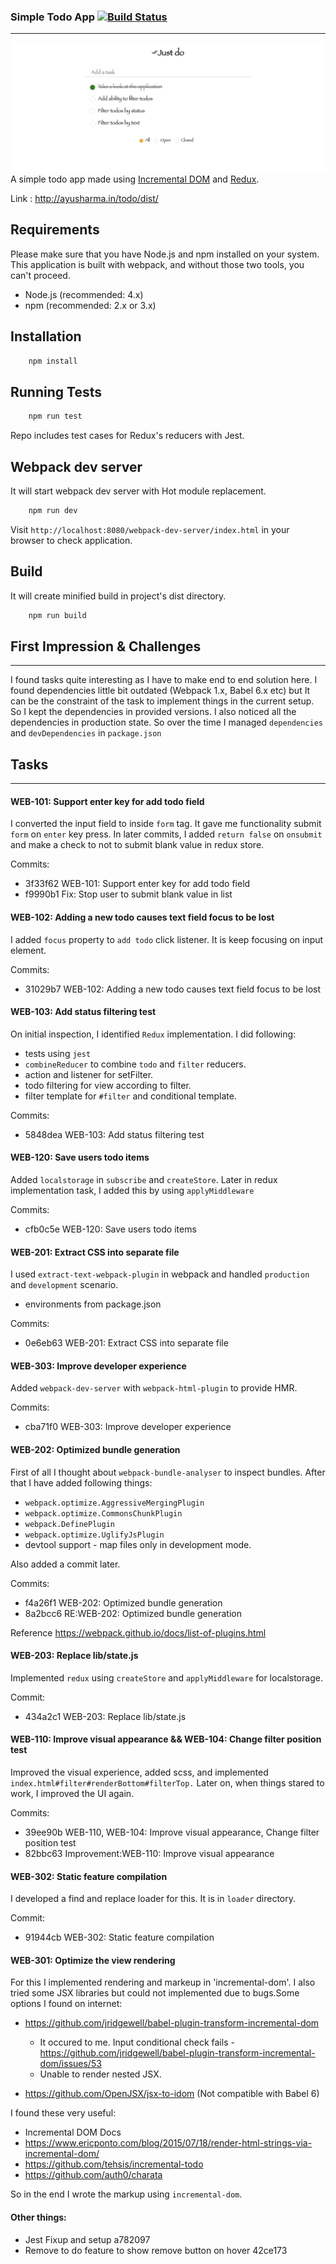 ### Simple Todo App [![Build Status](https://travis-ci.org/ayusharma/todo.svg?branch=master)](https://travis-ci.org/ayusharma/todo)

* * *

![](static/preview.png)
A simple todo app made using 
[Incremental DOM](http://google.github.io/incremental-dom/#about ) and 
[Redux](redux.js.org).

Link : http://ayusharma.in/todo/dist/

## Requirements

Please make sure that you have Node.js and npm installed on your system. This
application is built with webpack, and without those two tools, you can't proceed.

- Node.js (recommended: 4.x)
- npm (recommended: 2.x or 3.x)

## Installation
```sh
    npm install
```

## Running Tests
```sh
    npm run test
```
Repo includes test cases for Redux's reducers with Jest.

## Webpack dev server
It will start webpack dev server with Hot module replacement.
```sh
    npm run dev
```
Visit `http://localhost:8080/webpack-dev-server/index.html` in your browser to 
check application.

## Build
It will create minified build in project's dist directory.
```sh
    npm run build
```

## First Impression & Challenges
* * *
I found tasks quite interesting as I have to make end to end solution here. 
I found dependencies little bit outdated (Webpack 1.x,  Babel 6.x etc) but It 
can be the constraint of the task to implement things in the current setup. So I
kept the dependencies in provided versions. I also noticed all the dependencies 
in production state. So over the time I managed `dependencies` and 
`devDependencies` in `package.json`

## Tasks
* * *
#### WEB-101: Support enter key for add todo field
I converted the input field to inside `form` tag. It gave me functionality 
submit `form` on `enter` key press. In later commits, I added `return false` on `onsubmit` and
make a check to not to submit blank value in redux store.

Commits:
- 3f33f62 WEB-101: Support enter key for add todo field
- f9990b1 Fix: Stop user to submit blank value in list

#### WEB-102: Adding a new todo causes text field focus to be lost
I added `focus` property to `add todo` click listener. It is keep focusing on
input element.

Commits:
- 31029b7 WEB-102: Adding a new todo causes text field focus to be lost

#### WEB-103: Add status filtering test
On initial inspection, I identified `Redux` implementation. I did following:
- tests using `jest`
- `combineReducer` to combine `todo` and `filter` reducers.
- action and listener for setFilter.
- todo filtering for view according to filter.
- filter template for `#filter` and conditional template.

Commits:
- 5848dea WEB-103: Add status filtering test

#### WEB-120: Save users todo items
Added `localstorage` in `subscribe` and `createStore`. Later in redux 
implementation task, I added this by using `applyMiddleware`

Commits:
- cfb0c5e WEB-120: Save users todo items

#### WEB-201: Extract CSS into separate file
I used `extract-text-webpack-plugin` in webpack and handled `production` and 
`development` scenario.
- environments from package.json

Commits:
- 0e6eb63 WEB-201: Extract CSS into separate file

#### WEB-303: Improve developer experience
Added `webpack-dev-server` with `webpack-html-plugin` to provide HMR.

Commits:
- cba71f0 WEB-303: Improve developer experience

#### WEB-202: Optimized bundle generation
First of all I thought about `webpack-bundle-analyser` to inspect bundles. After
that I have added following things:
- `webpack.optimize.AggressiveMergingPlugin`
- `webpack.optimize.CommonsChunkPlugin`
- `webpack.DefinePlugin`
- `webpack.optimize.UglifyJsPlugin`
- devtool support - map files only in development mode.

Also added a commit later.

Commits:
- f4a26f1 WEB-202: Optimized bundle generation
- 8a2bcc6 RE:WEB-202: Optimized bundle generation

Reference https://webpack.github.io/docs/list-of-plugins.html

#### WEB-203: Replace lib/state.js
Implemented `redux` using `createStore` and `applyMiddleware` for localstorage.

Commit:
- 434a2c1 WEB-203: Replace lib/state.js

#### WEB-110: Improve visual appearance && WEB-104: Change filter position test
Improved the visual experience, added scss, and implemented 
`index.html#filter#renderBottom#filterTop.` Later on, when things stared to work,
I improved the UI again.

Commits:
- 39ee90b WEB-110, WEB-104: Improve visual appearance, Change filter position test
- 82bbc63 Improvement:WEB-110: Improve visual appearance

#### WEB-302: Static feature compilation
I developed a find and replace loader for this. It is in `loader` directory.

Commit:
- 91944cb WEB-302: Static feature compilation

#### WEB-301: Optimize the view rendering
For this I implemented rendering and markeup in 'incremental-dom'. I also tried
some JSX libraries but could not implemented due to bugs.Some options I found on
internet:
- https://github.com/jridgewell/babel-plugin-transform-incremental-dom
  - It occured to me. Input conditional check fails - https://github.com/jridgewell/babel-plugin-transform-incremental-dom/issues/53
  - Unable to render nested JSX.
  
- https://github.com/OpenJSX/jsx-to-idom (Not compatible with Babel 6)

I found these very useful:
- Incremental DOM Docs
- https://www.ericponto.com/blog/2015/07/18/render-html-strings-via-incremental-dom/
- https://github.com/tehsis/incremental-todo
- https://github.com/auth0/charata 

So in the end I wrote the markup using `incremental-dom`.


#### Other things:
 - Jest Fixup and setup a782097
 - Remove to do feature to show remove button on hover 42ce173